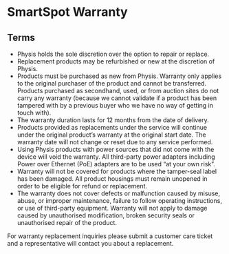 # SmartSpot Warranty

## Terms

- Physis holds the sole discretion over the option to repair or replace.
- Replacement products may be refurbished or new at the discretion of Physis.
- Products must be purchased as new from Physis. Warranty only applies to the original purchaser of the product and cannot be transferred. Products purchased as secondhand, used, or from auction sites do not carry any warranty (because we cannot validate if a product has been tampered with by a previous buyer who we have no way of getting in touch with). 
- The warranty duration lasts for 12 months from the date of delivery.
- Products provided as replacements under the service will continue under the original product’s warranty at the original start date. The warranty date will not change or reset due to any service performed.
- Using Physis products with power sources that did not come with the device will void the warranty. All third-party power adapters including Power over Ethernet (PoE) adapters are to be used “at your own risk”.
- Warranty will not be covered for products where the tamper-seal label has been damaged. All product housings must remain unopened in order to be eligible for refund or replacement.
- The warranty does not cover defects or malfunction caused by misuse, abuse, or improper maintenance, failure to follow operating instructions, or use of third-party equipment. Warranty will not apply to damage caused by unauthorised modification, broken security seals or unauthorised repair of the product.

For warranty replacement inquiries please ​submit a customer care ticket and a representative will contact you about a replacement.

